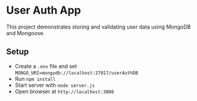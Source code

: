 # User Auth App

This project demonstrates storing and validating user data using MongoDB and Mongoose.

## Setup
- Create a `.env` file and set `MONGO_URI=mongodb://localhost:27017/userAuthDB`
- Run `npm install`
- Start server with `node server.js`
- Open browser at `http://localhost:3000`
